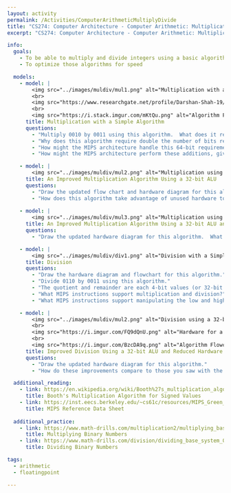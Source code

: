 ```yaml
---
layout: activity
permalink: /Activities/ComputerArithmeticMultiplyDivide
title: "CS274: Computer Architecture - Computer Arithmetic: Multiplication and Division"
excerpt: "CS274: Computer Architecture - Computer Arithmetic: Multiplication and Division"

info:
  goals:
    - To be able to multiply and divide integers using a basic algorithm
    - To optimize those algorithms for speed

  models:
    - model: |
        <img src="../images/muldiv/mul1.png" alt="Multiplication with a Simple Algorithm">
        <br>
        <img src="https://www.researchgate.net/profile/Darshan-Shah-19/publication/232322818/figure/fig1/AS:393475884371969@1470823369188/Figure-2-Hardware-of-shift-add-multiplication-Hardware-for-Shift-Add-multiplication-is_W640.jpg" alt="Hardware for a Shift and Add Multiplier">
        <br>
        <img src="https://i.stack.imgur.com/mKtQu.png" alt="Algorithm Flowchart for a Shift and Add Multiplier">
      title: Multiplication with a Simple Algorithm
      questions:
        - "Multiply 0010 by 0011 using this algorithm.  What does it remind you of?"
        - "Why does this algorithm require double the number of bits required for the input values to store the answer?  In other words, why does 4-bit multiplication require an 8-bit result, and why does 32-bit multiplication require a 64-bit result?"
        - "How might the MIPS architecture handle this 64-bit requirement, given that it only uses 32-bit registers?"
        - "How might the MIPS architecture perform these additions, given that it uses a 32-bit adder?  Hint - do you ever add more than 4 bits at a time in the example above?"

    - model: |
        <img src="../images/muldiv/mul2.png" alt="Multiplication using a 32-bit ALU">
      title: An Improved Multiplication Algorithm Using a 32-bit ALU
      questions:
        - "Draw the updated flow chart and hardware diagram for this algorithm."   
        - "How does this algorithm take advantage of unused hardware to simplify the hardware requirements?"
        
    - model: |
        <img src="../images/muldiv/mul3.png" alt="Multiplication using a 32-bit ALU and Reduced Hardware">
      title: An Improved Multiplication Algorithm Using a 32-bit ALU and Reduced Hardware
      questions:
        - "Draw the updated hardware diagram for this algorithm.  What components are consolidated, and were they previously unused?"   

    - model: |
        <img src="../images/muldiv/div1.png" alt="Division with a Simple Algorithm">
      title: Division
      questions:
        - "Draw the hardware diagram and flowchart for this algorithm."
        - "Divide 0110 by 0011 using this algorithm."
        - "The quotient and remainder are each 4-bit values (or 32-bit values for 32-bit division).  Where does MIPS store these results?"
        - "What MIPS instructions support multiplication and division?"
        - "What MIPS instructions support manipulating the low and high register components?"

    - model: |
        <img src="../images/muldiv/mul2.png" alt="Division using a 32-bit ALU and Reduced Hardware">
        <br>
        <img src="https://i.imgur.com/FQ9dQnU.png" alt="Hardware for a Binary Division Circuit">
        <br>
        <img src="https://i.imgur.com/BzcDA9q.png" alt="Algorithm Flowchart for a Binary Division Circuit">
      title: Improved Division Using a 32-bit ALU and Reduced Hardware
      questions:
        - "Draw the updated hardware diagram for this algorithm."
        - "How do these improvements compare to those you saw with the multiplier circuit and algorithm?"            

  additional_reading:
    - link: https://en.wikipedia.org/wiki/Booth%27s_multiplication_algorithm
      title: Booth's Multiplication Algorithm for Signed Values
    - link: https://inst.eecs.berkeley.edu/~cs61c/resources/MIPS_Green_Sheet.pdf
      title: MIPS Reference Data Sheet
      
  additional_practice:
    - link: https://www.math-drills.com/multiplication2/multiplying_base_system_02_binary_001.php
      title: Multiplying Binary Numbers
    - link: https://www.math-drills.com/division/dividing_base_system_02_binary_001.php
      title: Dividing Binary Numbers

tags:
  - arithmetic
  - floatingpoint

---
```


